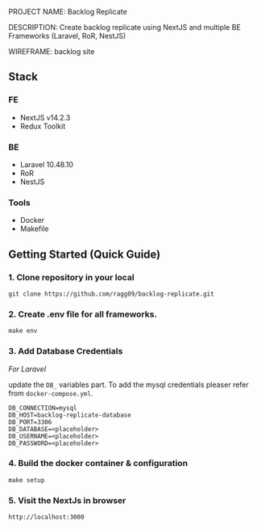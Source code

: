 PROJECT NAME: Backlog Replicate

DESCRIPTION: Create backlog replicate using NextJS and multiple BE Frameworks (Laravel, RoR, NestJS)

WIREFRAME: backlog site

## Stack

### FE

-   NextJS v14.2.3
-   Redux Toolkit

### BE

-   Laravel 10.48.10
-   RoR
-   NestJS

### Tools

-   Docker
-   Makefile

## Getting Started (Quick Guide)

### 1. Clone repository in your local

```
git clone https://github.com/ragg09/backlog-replicate.git

```

### 2. Create .env file for all frameworks.

```
make env
```

### 3. Add Database Credentials

_For Laravel_

update the `DB_` variables part. To add the mysql credentials pleaser refer from
`docker-compose.yml`.

```
DB_CONNECTION=mysql
DB_HOST=backlog-replicate-database
DB_PORT=3306
DB_DATABASE=<placeholder>
DB_USERNAME=<placeholder>
DB_PASSWORD=<placeholder>
```

### 4. Build the docker container & configuration

```
make setup
```

### 5. Visit the NextJs in browser

```
http://localhost:3000
```
